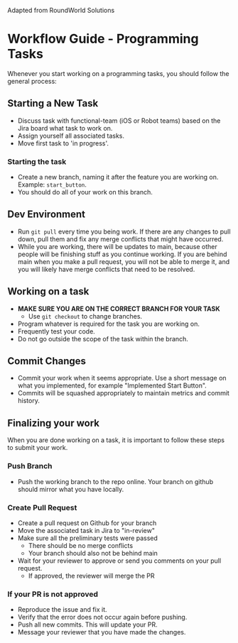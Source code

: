Adapted from RoundWorld Solutions

# Workflow Guide - Programming Tasks

Whenever you start working on a programming tasks, you should follow the general process:

## Starting a New Task
- Discuss task with functional-team (iOS or Robot teams) based on the Jira board what task to work on.
- Assign yourself all associated tasks.
- Move first task to 'in progress'.

### Starting the task
- Create a new branch, naming it after the feature you are working on. Example: `start_button`.
- You should do all of your work on this branch.

## Dev Environment

- Run `git pull` every time you being work. If there are any changes to pull down, pull them and fix any merge conflicts that might have occurred.
- While you are working, there will be updates to main, because other people will be finishing stuff as you continue working. If you are behind main when you make a pull request, you will not be able to merge it, and you will likely have merge conflicts that need to be resolved.

## Working on a task
- **MAKE SURE YOU ARE ON THE CORRECT BRANCH FOR YOUR TASK**
  - Use `git checkout` to change branches.
- Program whatever is required for the task you are working on.
- Frequently test your code.
- Do not go outside the scope of the task within the branch.

## Commit Changes
- Commit your work when it seems appropriate. Use a short message on what you implemented, for example "Implemented Start Button".
- Commits will be squashed appropriately to maintain metrics and commit history.

## Finalizing your work
When you are done working on a task, it is important to follow these steps to submit your work.

### Push Branch
- Push the working branch to the repo online. Your branch on github should mirror what you have locally.

### Create Pull Request
- Create a pull request on Github for your branch
- Move the associated task in Jira to "in-review"
- Make sure all the preliminary tests were passed
  - There should be no merge conflicts
  - Your branch should also not be behind main
- Wait for your reviewer to approve or send you comments on your pull request.
  - If approved, the reviewer will merge the PR

### If your PR is not approved
- Reproduce the issue and fix it.
- Verify that the error does not occur again before pushing.
- Push all new commits. This will update your PR.
- Message your reviewer that you have made the changes.
 
